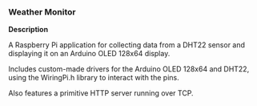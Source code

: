 ### Weather Monitor

**Description**

A Raspberry Pi application for collecting data from a DHT22 sensor and displaying it on an Arduino OLED 128x64 display.

Includes custom-made drivers for the Arduino OLED 128x64 and DHT22, using the WiringPi.h library to interact with the pins.

Also features a primitive HTTP server running over TCP.